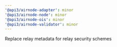 ```yaml
---
'@api3/airnode-adapter': minor
'@api3/airnode-node': minor
'@api3/airnode-ois': minor
'@api3/airnode-validator': minor
---
```


Replace relay metadata for relay security schemes

